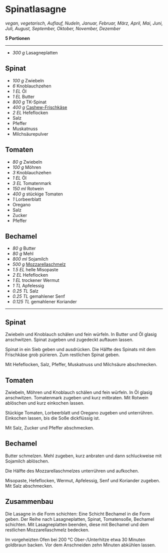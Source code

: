 # Spinatlasagne

*vegan, vegetarisch, Auflauf, Nudeln, Januar, Februar, März, April, Mai, Juni, Juli, August, September, Oktober, November, Dezember*

**5 Portionen**

---

- *300 g* Lasagneplatten

## Spinat

- *100 g* Zwiebeln
- *6* Knoblauchzehen
- *1 EL* Öl
- *1 EL* Butter
- *800 g* TK-Spinat
- *400 g* [Cashew-Frischkäse](cashew_frischkaese.md)
- *2 EL* Hefeflocken
- Salz
- Pfeffer
- Muskatnuss
- Milchsäurepulver

## Tomaten

- *80 g* Zwiebeln
- *100 g* Möhren
- *3* Knoblauchzehen
- *1 EL* Öl
- *3 EL* Tomatenmark
- *150 ml* Rotwein
- *400 g* stückige Tomaten
- *1* Lorbeerblatt
- Oregano
- Salz
- Zucker
- Pfeffer

## Bechamel

- *80 g* Butter
- *80 g* Mehl
- *800 ml* Sojamilch
- *500 g* [Mozzarellaschmelz](mozzarellaschmelz.md)
- *1.5 EL* helle Misopaste
- *2 EL* Hefeflocken
- *1 EL* trockener Wermut
- *1 TL* Apfelessig
- *0.25 TL* Salz
- *0.25 TL* gemahlener Senf
- *0.125 TL* gemahlener Koriander


---

## Spinat

Zwiebeln und Knoblauch schälen und fein würfeln. In Butter und Öl glasig anschwitzen. Spinat zugeben und zugedeckt auftauen lassen. 

Spinat in ein Sieb geben und ausdrücken. Die Hälfte des Spinats mit dem Frischkäse grob pürieren. Zum restlichen Spinat geben.

Mit Hefeflocken, Salz, Pfeffer, Muskatnuss und Milchsäure abschmecken.

## Tomaten

Zwiebeln, Möhren und Knoblauch schälen und fein würfeln. In Öl glasig anschwitzen. Tomatenmark zugeben und kurz mitbraten. Mit Rotwein ablöschen und kurz einkochen lassen.

Stückige Tomaten, Lorbeerblatt und Oregano zugeben und unterrühren. Einkochen lassen, bis die Soße dickflüssig ist.

Mit Salz, Zucker und Pfeffer abschmecken.

## Bechamel

Butter schmelzen. Mehl zugeben, kurz anbraten und dann schluckweise mit Sojamilch ablöschen.

Die Hälfte des Mozzarellaschmelzes unterrühren und aufkochen.

Misopaste, Hefeflocken, Wermut, Apfelessig, Senf und Koriander zugeben. Mit Salz abschmecken.

## Zusammenbau

Die Lasagne in die Form schichten: Eine Schicht Bechamel in die Form geben. Der Reihe nach Lasagneplatten, Spinat, Tomatensoße, Bechamel schichten. Mit Lasagneplatten beenden, diese mit Bechamel und dem restlichen Mozzarellaschmelz bedecken.

Im vorgeheizten Ofen bei 200 °C Ober-/Unterhitze etwa 30 Minuten goldbraun backen. Vor dem Anschneiden zehn Minuten abkühlen lassen.